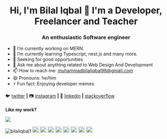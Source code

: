 <h1 align="center">Hi, I'm Bilal Iqbal 👋 I'm a Developer, Freelancer and Teacher</h1>
<h3 align="center">An enthusiastic Software engineer</h3> 

- 🔭 I’m currently working on MERN.
- 🌱 I’m currently learning Typescript, nest.js and many more.
- 🤔 Seeking for good opportunities
- 💬 Ask me about anything related to Web Design And Development
- 📫 How to reach me: muhammadbilaliqbal98@gmail.com
- 😄 Pronouns: he/him
- ⚡ Fun fact: Enjoying developer memes

🐦 [twitter][twitter] **|** 
📷 [instagram][instagram] **|** 
👔 [linkedin][linkedin] **|** 
   [stackoverflow][Stackoverflow]

[twitter]: https://twitter.com/Bilaliqbal124
[instagram]: https://www.instagram.com/m_bilaliqbal_1/
[linkedin]: https://www.linkedin.com/in/muhammadbilaliqbal1
[stackoverflow]: https://stackoverflow.com/users/13735028/m-bilal-iqbal

<h4 style="margin-bottom: 0">Like my work? </h4>

<a href="https://www.buymeacoffee.com/hamzaali81"><img src="https://img.buymeacoffee.com/button-api/?text=Buy me a coffee&emoji=&slug=hamzaali81&button_colour=FFDD00&font_colour=000000&font_family=Cookie&outline_colour=000000&coffee_colour=ffffff" /></a>

<p align="left">
<img src="https://komarev.com/ghpvc/?username=bilaliqbal1" alt="bilaliqbal1" />
  
  <img src="https://img.icons8.com/color/48/000000/html.png" alt="git" width="20" height="20"/>
  <img src="https://img.icons8.com/color/48/000000/css.png" alt="git" width="20" height="20"/>
  <img src="https://img.icons8.com/color/48/000000/bootstrap.png" alt="git" width="20" height="20"/>
  <img src="https://img.icons8.com/color/48/000000/javascript.png" alt="git" width="20" height="20"/>    
  <img src="https://img.icons8.com/color/48/000000/react-native.png" alt="git" width="20" height="20"/>
  <img src="https://img.icons8.com/color/48/000000/redux.png" alt="git" width="20" height="20"/> 
  <img src="https://img.icons8.com/color/48/000000/linux.png" alt="git" width="20" height="20"/>
  <img src="https://img.icons8.com/color/48/000000/git.png" alt="git" width="20" height="20"/>  </p>
  
 <!--## My GitHub Stats &#x1f4c8;-->
<!--
<a href="https://github.com/bilaliqbal1/bilaliqbal1">
  <img align="center" src="https://github-readme-stats.vercel.app/api/top-langs/?username=bilaliqbal1&hide=java,html,&title_color=ffffff&text_color=c9cacc&icon_color=2bbc8a&bg_color=1d1f21" />
</a>
<a href="https://github.com/bilaliqbal1/bilaliqbal1">
  <img align="center" src="https://github-readme-stats.vercel.app/api?username=bilaliqbal1&show_icons=true&line_height=27&count_private=true&title_color=ffffff&text_color=c9cacc&icon_color=2bbc8a&bg_color=1d1f21" alt="bilaliqbal GitHub Stats" />
</a>-->
 
